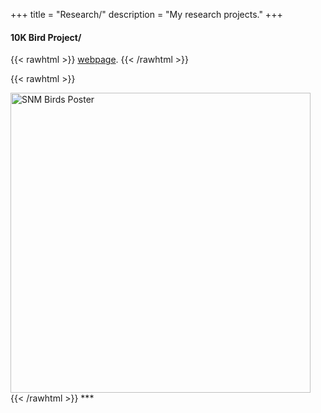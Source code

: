 +++
title = "Research/"
description = "My research projects."
+++

#### 10K Bird Project/

{{< rawhtml >}}
<a href="https://b10k.genomics.cn/" target="_blank">webpage</a>.
{{< /rawhtml >}}

{{< rawhtml >}}
  <div>
    <img class="SNMBirdsPoster" src="../Images/SNMBirdsPoster.jpg" alt="SNM Birds Poster" style="height:30rem">
  </div>
{{< /rawhtml >}}
***



